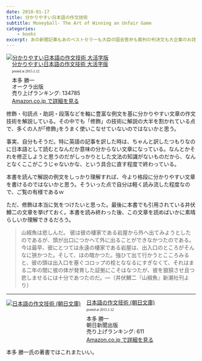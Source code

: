 ```yaml
---
date: 2010-01-17
title: 分かりやすい日本語の作文技術
subtitle: Moneyball- The Art of Winning an Unfair Game
categories: 
    - books
excerpt: あの新聞記事もあのベストセラーも大臣の国会答弁も裁判の判決文も大企業のお詫び広告も(日本語なのに)、どうしてこんなに意味がわかりづらいのか!?日本を代表するジャーナリスト本多勝一が根本からわかりやすく徹底的に分析。
---
```


<div class="azlink-box"><div class="azlink-image" style="float:left"><a href="http://www.amazon.co.jp/exec/obidos/ASIN/4775501003/warikiru-22/" name="azlinklink" target="_blank"><img src="http://ecx.images-amazon.com/images/I/416E77474SL._SL160_.jpg" alt="分かりやすい日本語の作文技術  大活字版" style="border:none" /></a></div><div class="azlink-info" style="float:left;margin-left:15px;line-height:120%"><div class="azlink-name" style="margin-bottom:10px;line-height:120%"><a href="http://www.amazon.co.jp/exec/obidos/ASIN/4775501003/warikiru-22/" name="azlinklink" target="_blank">分かりやすい日本語の作文技術  大活字版</a><div class="azlink-powered-date" style="font-size:7pt;margin-top:5px;font-family:verdana;line-height:120%">posted at 2015.1.12</div></div><div class="azlink-detail">本多 勝一<br />オークラ出版<br />売り上げランキング: 134785<br /></div><div class="azlink-link" style="margin-top:5px"><a href="http://www.amazon.co.jp/exec/obidos/ASIN/4775501003/warikiru-22/" target="_blank">Amazon.co.jp で詳細を見る</a></div></div><div class="azlink-footer" style="clear:left"></div></div>

修飾・句読点・助詞・段落などを軸に豊富な例文を基に分かりやすい文章の作文技術を解説している。その中でも「修飾」の技術に解説の大半を割かれている点で、多くの人が｢修飾｣をうまく使いこなせていないのではないかと思う。

事実、自分もそうだ。特に英語の記事を訳した時は、ちゃんと訳したつもりなのに日本語として読むとなんだか意味の分からない文章になっている。なんとかそれを修正しようと思うのだがしっかりとした文法の知識がないものだから、なんとなくここがこうじゃないかな、という具合に直す程度で終わっている。

本書を読んで解説の例文をしっかり理解すれば、今より格段に分かりやすい文章を書けるのではないかと思う。そういった点で自分は軽く読み流した程度なので、ご覧の有様であるｗ

ただ、修飾は本当に気をつけたいと思った。最後に本書でも引用されている井伏鱒二の文章を挙げておく。本書を読み終わった後、この文章を読めばいかに素晴らしいか理解できるだろう。

> 山椒魚は悲しんだ。 彼は彼の棲家である岩屋から外へ出てみようとしたのであるが、頭が出口につかへて外に出ることができなかつたのである。今は最早、彼にとつては永遠の棲家である岩屋は、出入口のところがそんなに狭かつた。そして、ほの暗かつた。強ひて出て行かうとこころみると、彼の頭は出入口を塞ぐコロップの栓とななるにすぎなくて、それはまる二年の間に彼の体が発育した証拠にこそはなつたが、彼を狼狽させ且つ悲しませるには十分であつたのだ。―（井伏鱒二『山椒魚』新潮社刊より）

***

<div class="azlink-box"><div class="azlink-image" style="float:left"><a href="http://www.amazon.co.jp/exec/obidos/ASIN/4022608080/warikiru-22/" name="azlinklink" target="_blank"><img src="http://ecx.images-amazon.com/images/I/51QKNW7MY2L._SL160_.jpg" alt="日本語の作文技術 (朝日文庫)" style="border:none" /></a></div><div class="azlink-info" style="float:left;margin-left:15px;line-height:120%"><div class="azlink-name" style="margin-bottom:10px;line-height:120%"><a href="http://www.amazon.co.jp/exec/obidos/ASIN/4022608080/warikiru-22/" name="azlinklink" target="_blank">日本語の作文技術 (朝日文庫)</a><div class="azlink-powered-date" style="font-size:7pt;margin-top:5px;font-family:verdana;line-height:120%">posted at 2015.1.12</div></div><div class="azlink-detail">本多 勝一<br />朝日新聞出版<br />売り上げランキング: 611<br /></div><div class="azlink-link" style="margin-top:5px"><a href="http://www.amazon.co.jp/exec/obidos/ASIN/4022608080/warikiru-22/" target="_blank">Amazon.co.jp で詳細を見る</a></div></div><div class="azlink-footer" style="clear:left"></div></div>


本多 勝一氏の著書ではこれまたいい。
